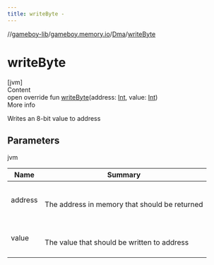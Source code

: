 ```yaml
---
title: writeByte -
---
```

//[gameboy-lib](../../index.md)/[gameboy.memory.io](../index.md)/[Dma](index.md)/[writeByte](write-byte.md)



# writeByte  
[jvm]  
Content  
open override fun [writeByte](write-byte.md)(address: [Int](https://kotlinlang.org/api/latest/jvm/stdlib/kotlin/-int/index.html), value: [Int](https://kotlinlang.org/api/latest/jvm/stdlib/kotlin/-int/index.html))  
More info  


Writes an 8-bit value to address



## Parameters  
  
jvm  
  
|  Name|  Summary| 
|---|---|
| <a name="gameboy.memory.io/Dma/writeByte/#kotlin.Int#kotlin.Int/PointingToDeclaration/"></a>address| <a name="gameboy.memory.io/Dma/writeByte/#kotlin.Int#kotlin.Int/PointingToDeclaration/"></a><br><br>The address in memory that should be returned<br><br>
| <a name="gameboy.memory.io/Dma/writeByte/#kotlin.Int#kotlin.Int/PointingToDeclaration/"></a>value| <a name="gameboy.memory.io/Dma/writeByte/#kotlin.Int#kotlin.Int/PointingToDeclaration/"></a><br><br>The value that should be written to address<br><br>
  
  



